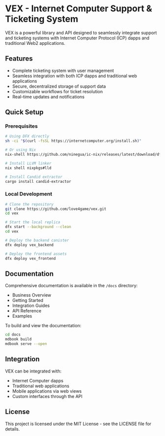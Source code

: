 # VEX - Internet Computer Support & Ticketing System

VEX is a powerful library and API designed to seamlessly integrate support and ticketing systems with Internet Computer Protocol (ICP) dapps and traditional Web2 applications.

## Features

- Complete ticketing system with user management
- Seamless integration with both ICP dapps and traditional web applications
- Secure, decentralized storage of support data
- Customizable workflows for ticket resolution
- Real-time updates and notifications

## Quick Setup

### Prerequisites

```bash
# Using DFX directly
sh -ci "$(curl -fsSL https://internetcomputer.org/install.sh)"

# Or using Nix
nix-shell https://github.com/ninegua/ic-nix/releases/latest/download/dfx-env.tar.gz

# Install LLVM linker
nix shell nixpkgs#lld

# Install Candid extractor
cargo install candid-extractor
```

### Local Development

```bash
# Clone the repository
git clone https://github.com/love4game/vex.git
cd vex

# Start the local replica
dfx start --background --clean
cd vex

# Deploy the backend canister
dfx deploy vex_backend

# Deploy the frontend assets
dfx deploy vex_frontend
```

## Documentation

Comprehensive documentation is available in the `/docs` directory:

- Business Overview
- Getting Started
- Integration Guides
- API Reference
- Examples

To build and view the documentation:

```bash
cd docs
mdbook build
mdbook serve --open
```

## Integration

VEX can be integrated with:

- Internet Computer dapps
- Traditional web applications
- Mobile applications via web views
- Custom interfaces through the API

## License

This project is licensed under the MIT License - see the LICENSE file for details.
